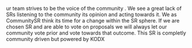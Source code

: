 ur team strives to be the voice of the community . We see a great lack of SRs listening to the community its opinion and acting towards it. We as CommunitySR think its time for a change within the SR sphere. If we are chosen SR and are able to vote on proposals we will always let our community vote prior and vote towards that outcome. This SR is completly community driven but powered by KODX 
